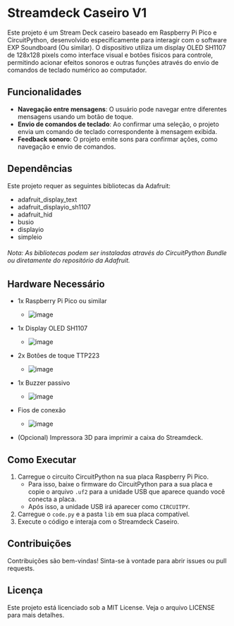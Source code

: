 # Streamdeck Caseiro V1

Este projeto é um Stream Deck caseiro baseado em Raspberry Pi Pico e CircuitPython, desenvolvido especificamente para interagir com o software EXP Soundboard (Ou similar). O dispositivo utiliza um display OLED SH1107 de 128x128 pixels como interface visual e botões físicos para controle, permitindo acionar efeitos sonoros e outras funções através do envio de comandos de teclado numérico ao computador.

## Funcionalidades

- **Navegação entre mensagens**: O usuário pode navegar entre diferentes mensagens usando um botão de toque.
- **Envio de comandos de teclado**: Ao confirmar uma seleção, o projeto envia um comando de teclado correspondente à mensagem exibida.
- **Feedback sonoro**: O projeto emite sons para confirmar ações, como navegação e envio de comandos.

## Dependências

Este projeto requer as seguintes bibliotecas da Adafruit:

- adafruit_display_text
- adafruit_displayio_sh1107
- adafruit_hid
- busio
- displayio
- simpleio

###### Nota: As bibliotecas podem ser instaladas através do CircuitPython Bundle ou diretamente do repositório da Adafruit.

## Hardware Necessário
- 1x Raspberry Pi Pico ou similar
  - ![image](https://github.com/user-attachments/assets/dfeaf6ff-6cd0-455f-a155-2efe0cdec150)

- 1x Display OLED SH1107
   - ![image](https://github.com/user-attachments/assets/1cc898f1-1c55-486b-86fc-afa17049cca9)

- 2x Botões de toque TTP223
   - ![image](https://github.com/user-attachments/assets/876cb80c-0a57-419b-92b8-1d4877e8e10f)

- 1x Buzzer passivo
   - ![image](https://github.com/user-attachments/assets/5a85d628-f7b2-4b66-b1d0-ccc9257bdae8)

- Fios de conexão
   - ![image](https://github.com/user-attachments/assets/a177bd65-fbfb-4803-a4b6-e08f8aa0ed3d)

- (Opcional) Impressora 3D para imprimir a caixa do Streamdeck.

## Como Executar

1. Carregue o circuito CircuitPython na sua placa Raspberry Pi Pico.
   - Para isso, baixe o firmware do CircuitPython para a sua placa e copie o arquivo `.uf2` para a unidade USB que aparece quando você conecta a placa.
   - Após isso, a unidade USB irá aparecer como `CIRCUITPY`.
2. Carregue o `code.py` e a pasta `lib` em sua placa compatível.
3. Execute o código e interaja com o Streamdeck Caseiro.

## Contribuições

Contribuições são bem-vindas! Sinta-se à vontade para abrir issues ou pull requests.

## Licença

Este projeto está licenciado sob a MIT License. Veja o arquivo LICENSE para mais detalhes.
